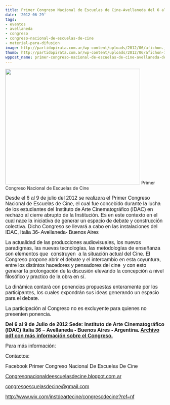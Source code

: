 ```yaml
---
title: Primer Congreso Nacional de Escuelas de Cine-Avellaneda del 6 al 9 de Julio
date: '2012-06-29'
tags:
- eventos
- avellaneda
- congreso
- congreso-nacional-de-escuelas-de-cine
- material-para-difusion
image: http://partidopirata.com.ar/wp-content/uploads/2012/06/afichon.jpg
thumb: http://partidopirata.com.ar/wp-content/uploads/2012/06/afichon-150x150.jpg
wppost_name: primer-congreso-nacional-de-escuelas-de-cine-avellaneda-del-6-al-9-de-julio
---
```


<a href="http://partidopirata.com.ar/wp-content/uploads/2012/06/afichon.jpg"><img class=" wp-image-5028" title="afichon" src="http://partidopirata.com.ar/wp-content/uploads/2012/06/afichon.jpg" alt="" width="426" height="364" /></a> Primer Congreso Nacional de Escuelas de Cine


<div>

<span style="font-family: Arial; font-size: medium;">Desde el 6 al 9 de julio del 2012 se realizara el Primer Congreso Nacional de Escuelas de Cine, el cual fue concebido durante la lucha de los estudiantes del Instituto de Arte Cinematográfico (IDAC) en rechazo al cierre abrupto de la Institución. Es en este contexto en el cual nace la iniciativa de generar un espacio de debate y construcción colectiva. Dicho Congreso se llevará a cabo en las instalaciones del IDAC, Italia 36- Avellaneda- Buenos Aires</span>

<span style="font-family: Arial; font-size: medium;">La actualidad de las producciones audiovisuales, los nuevos paradigmas, las nuevas tecnologías, las metodologías de enseñanza son elementos que  construyen  a la situación actual del Cine. El Congreso propone abrir el debate y el intercambio en esta coyuntura, entre los distintos hacedores y pensadores del cine  y con esto generar la prolongación de la discusión elevando la concepción a nivel filosófico y practico de la obra en sí. </span>

<span style="font-family: Arial; font-size: medium;">La dinámica contará con ponencias propuestas enteramente por los participantes, los cuales expondrán sus ideas generando un espacio para el debate.</span>

<span style="font-family: Arial; font-size: medium;">La participación al Congreso no es excluyente para quienes no presenten ponencia.</span>

<strong><span style="font-family: Arial; font-size: medium;">Del 6 al 9 de Julio de 2012
Sede: Instituto de Arte Cinematográfico (IDAC)
Italia 36 – Avellaneda - Buenos Aires - Argentina.
<a href="http://partidopirata.com.ar/wp-content/uploads/2012/06/congreso-nuevo.pdf">Archivo pdf con más información sobre el Congreso.</a></span></strong>

<span style="font-family: Arial; font-size: medium;">Para más información:</span>

<span style="font-family: Arial; font-size: medium;">
</span>

<span style="font-family: Arial; font-size: medium;">Contactos:</span>

</div>
<span style="font-family: Arial; font-size: medium;">Facebook Primer Congreso Nacional De Escuelas De Cine </span>
<div>

<span style="font-family: Arial; font-size: medium;"><a title="This external link will open in a new window" href="http://congresonacionaldeescuelasdecine.blogpot.com.ar/" target="_blank">Congresonacionaldeescuelasdecine.blogpot.com.ar</a></span>

<span style="font-family: Arial; font-size: medium;"><a title="This external link will open in a new window" href="http://webmail.partidopirata.com.ar/src/compose.php?send_to=congresoescuelasdecine@gmail.com" target="_blank">congresoescuelasdecine@gmail.com</a></span>

<span style="font-family: Arial; font-size: medium;"><a title="This external link will open in a new window" href="http://www.facebook.com/l.php?u=http://www.wix.com/instdeartecine/congresodecine?ref%3Dnf&amp;h=9AQFF_7xh" rel="nofollow nofollow" target="_blank">http://www.wix.com/instdeartecine/congresodecine?ref=nf</a></span>

</div>
